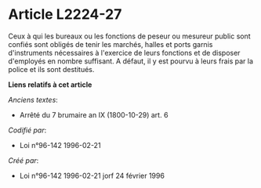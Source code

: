 # Article L2224-27

Ceux à qui les bureaux ou les fonctions de peseur ou mesureur public sont confiés sont obligés de tenir les marchés, halles
et ports garnis d'instruments nécessaires à l'exercice de leurs fonctions et de disposer d'employés en nombre suffisant. A
défaut, il y est pourvu à leurs frais par la police et ils sont destitués.

**Liens relatifs à cet article**

_Anciens textes_:

  - Arrêté du 7 brumaire an IX (1800-10-29) art. 6

_Codifié par_:

  - Loi n°96-142 1996-02-21

_Créé par_:

  - Loi n°96-142 1996-02-21 jorf 24 février 1996

